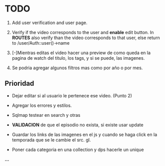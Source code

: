 # TODO

1. Add user verification and user page.

2. Verify if the video corresponds to the user and **enable** edit button. In **ROUTES** also verify than the video corresponds to that user, else return to /user/Auth::user()->name

3. [-]Mientras editas el video hacer una preview de como queda en la pagina de watch del titulo, los tags, y si se puede, las imagenes.

4. Se podria agregar algunos filtros mas como por año o por mes.

## Prioridad

- Dejar editar si al usuario le pertenece ese video. (Punto 2)
- Agregar los errores y estilos.
- Sqlmap testear en search y otras
- **VALIDACION** de que el episodio no exista, si existe usar update
- Guardar los links de las imagenes en el js y cuando se haga click
en  la temporada que se le cambie el src. gl.

- Poner cada categoria en una collection y dps hacerle un unique

**...**